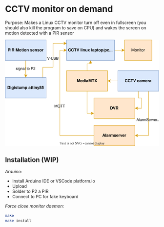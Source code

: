 # CCTV monitor on demand

Purpose: Makes a Linux CCTV monitor turn off even in fullscreen (you should also kill the program to save on CPU) and wakes the screen on motion detected with a PIR sensor

![architecture.drawio.svg](architecture.drawio.svg)

## Installation (WIP)


*Arduino:*
 - Install Arduino IDE or VSCode platform.io
 - Upload
 - Solder to P2 a PIR
 - Connect to PC for fake keyboard
 
*Force close monitor daemon:* 

```bash
make
make install
```

